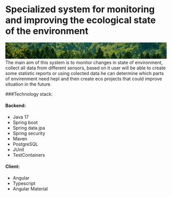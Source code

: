 # Specialized system for monitoring and improving the ecological state of the environment
![img.png](img.png)
The main aim of this system is to monitor changes in state of environment, collect all data from different sensors, based on it user will be able to create some statistic reports or using colected data he can determine which parts of envirenment need hepl and then create eco projects that could improve situation in the future.

###Technology stack:
#### Backend:
- Java 17
- Spring boot
- Spring data jpa
- Spring security
- Maven
- PostgreSQL
- JUnit
- TestContainers
#### Client:
- Angular
- Typescript
- Angular Material